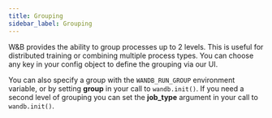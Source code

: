 ```yaml
---
title: Grouping
sidebar_label: Grouping
---
```


W&B provides the ability to group processes up to 2 levels. This is useful for distributed training or combining multiple process types. You can choose any key in your config object to define the grouping via our UI.

You can also specify a group with the `WANDB_RUN_GROUP` environment variable, or by setting **group** in your call to `wandb.init()`. If you need a second level of grouping you can set the **job_type** argument in your call to `wandb.init()`.

